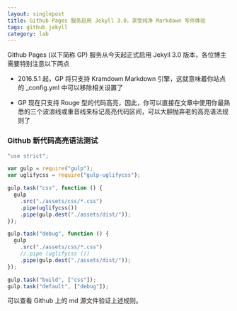 ```yaml
---
layout: singlepost
title: Github Pages 服务启用 Jekyll 3.0，享受纯净 Markdown 写作体验
tags: github jekyll
category: lab
---
```


Github Pages (以下简称 GP) 服务从今天起正式启用 Jekyll 3.0 版本，各位博主需要特别注意以下两点

<!-- more -->

- 2016.5.1 起，GP 将只支持 Kramdown Markdown 引擎，这就意味着你站点的 \_config.yml 中可以移除相关设置了

- GP 现在只支持 Rouge 型的代码高亮，因此，你可以直接在文章中使用你最熟悉的三个波浪线或重音线来标记高亮代码区间，可以大胆抛弃老的高亮语法规则了

### Github 新代码高亮语法测试

```javascript
"use strict";

var gulp = require("gulp");
var uglifycss = require("gulp-uglifycss");

gulp.task("css", function () {
  gulp
    .src("./assets/css/*.css")
    .pipe(uglifycss())
    .pipe(gulp.dest("./assets/dist/"));
});

gulp.task("debug", function () {
  gulp
    .src("./assets/css/*.css")
    //.pipe (uglifycss ())
    .pipe(gulp.dest("./assets/dist/"));
});

gulp.task("build", ["css"]);
gulp.task("default", ["debug"]);
```

可以查看 Github 上的 md 源文件验证上述规则。
